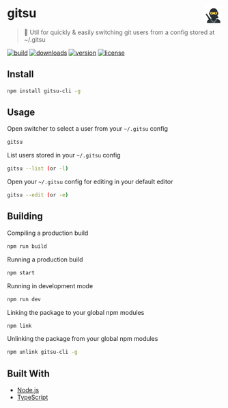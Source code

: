 # gitsu <img alt="Ninja Emoji" align="right" width=40 height=40 alt="Screenshot" src="./.github/ninja.svg">

> 🥷 Util for quickly & easily switching git users from a config stored at ~/.gitsu

[![build](https://github.com/jamieweavis/streaker/actions/workflows/build.yml/badge.svg?branch=main)](https://github.com/jamieweavis/streaker/actions)
[![downloads](https://img.shields.io/github/downloads/jamieweavis/streaker/total.svg)](https://github.com/jamieweavis/streaker/releases)
[![version](https://img.shields.io/github/release/jamieweavis/streaker.svg)](https://github.com/jamieweavis/streaker/releases)
[![license](https://img.shields.io/badge/license-MIT-blue.svg)](https://github.com/jamieweavis/streaker/blob/main/LICENSE)

## Install

```sh
npm install gitsu-cli -g
```

## Usage

Open switcher to select a user from your `~/.gitsu` config
```sh
gitsu
```

List users stored in your `~/.gitsu` config
```sh
gitsu --list (or -l)
```

Open your `~/.gitsu` config for editing in your default editor
```sh
gitsu --edit (or -e)
```

## Building

Compiling a production build
```sh
npm run build
```

Running a production build
```sh
npm start
```

Running in development mode
```sh
npm run dev
```

Linking the package to your global npm modules
```sh
npm link
```

Unlinking the package from your global npm modules
```sh
npm unlink gitsu-cli -g
```

## Built With

- [Node.js](https://nodejs.org/)
- [TypeScript](https://www.typescriptlang.org/)
